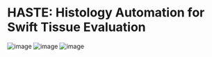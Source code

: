 # HASTE: Histology Automation for Swift Tissue Evaluation
![image](https://github.com/user-attachments/assets/3f035587-9963-46b2-8cf4-ec604e8a035e)
![image](https://github.com/user-attachments/assets/ca49bd1d-6fc0-46b8-ad5d-bbf3d73a63d9)
![image](https://github.com/user-attachments/assets/0f111bb3-77e2-4c41-8707-814d71e25157)
